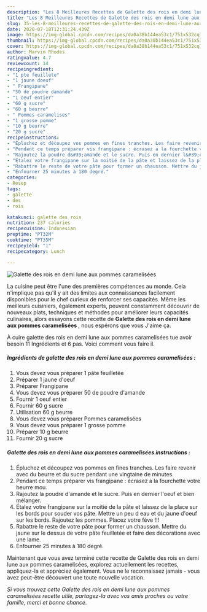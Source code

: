 ```yaml
---
description: "Les 8 Meilleures Recettes de Galette des rois en demi lune aux pommes caramelisées"
title: "Les 8 Meilleures Recettes de Galette des rois en demi lune aux pommes caramelisées"
slug: 35-les-8-meilleures-recettes-de-galette-des-rois-en-demi-lune-aux-pommes-caramelisees
date: 2020-07-18T12:31:24.439Z
image: https://img-global.cpcdn.com/recipes/da0a38b144ea53c1/751x532cq70/galette-des-rois-en-demi-lune-aux-pommes-caramelisees-photo-principale-de-la-recette.jpg
thumbnail: https://img-global.cpcdn.com/recipes/da0a38b144ea53c1/751x532cq70/galette-des-rois-en-demi-lune-aux-pommes-caramelisees-photo-principale-de-la-recette.jpg
cover: https://img-global.cpcdn.com/recipes/da0a38b144ea53c1/751x532cq70/galette-des-rois-en-demi-lune-aux-pommes-caramelisees-photo-principale-de-la-recette.jpg
author: Marvin Rhodes
ratingvalue: 4.7
reviewcount: 14
recipeingredient:
- "1 pte feuillete"
- "1 jaune doeuf"
- " Frangipane"
- "50 de poudre damande"
- "1 oeuf entier"
- "60 g sucre"
- "60 g beurre"
- " Pommes caramelises"
- "1 grosse pomme"
- "10 g beurre"
- "20 g sucre"
recipeinstructions:
- "Épluchez et découpez vos pommes en fines tranches. Les faire revenir avec du beurre et du sucre pendant une vingtaine de minutes."
- "Pendant ce temps préparer vis frangipane : écrasez a la fourchette votre beurre mou."
- "Rajoutez la poudre d&#39;amande et le sucre. Puis en dernier l&#39;oeuf et bien mélanger."
- "Étalez votre frangipane sur la moitié de la pâte et laissez de la place sur les bords pour souder vos pâte. Mettre un peu d eau et du jaune d&#39;oeuf sur les bords. Rajoutez les pommes. Placez votre fève !!!"
- "Rabattre le reste de votre pâte pour former un chausson. Mettre du jaune sur le dessus de votre pâte feuilletée et faire des décorations avec une lame."
- "Enfourner 25 minutes à 180 degré."
categories:
- Resep
tags:
- galette
- des
- rois

katakunci: galette des rois 
nutrition: 237 calories
recipecuisine: Indonesian
preptime: "PT32M"
cooktime: "PT35M"
recipeyield: "1"
recipecategory: Lunch

---
```



![Galette des rois en demi lune aux pommes caramelisées](https://img-global.cpcdn.com/recipes/da0a38b144ea53c1/751x532cq70/galette-des-rois-en-demi-lune-aux-pommes-caramelisees-photo-principale-de-la-recette.jpg)

La cuisine peut être l'une des premières compétences au monde. Cela n'implique pas qu'il y ait des limites aux connaissances facilement disponibles pour le chef curieux de renforcer ses capacités. Même les meilleurs cuisiniers, également experts, peuvent constamment découvrir de nouveaux plats, techniques et méthodes pour améliorer leurs capacités culinaires, alors essayons cette recette de <strong> Galette des rois en demi lune aux pommes caramelisées </strong>, nous espérons que vous J'aime ça.

<!--inarticleads1-->

À cuire galette des rois en demi lune aux pommes caramelisées tue avoir besoin 11 Ingrédients et 6 pas. Voici comment vous faire il.

##### Ingrédients de galette des rois en demi lune aux pommes caramelisées :

1. Vous devez vous préparer 1 pâte feuilletée
1. Préparer 1 jaune d&#39;oeuf
1. Préparer  Frangipane
1. Vous devez vous préparer 50 de poudre d&#39;amande
1. Fournir 1 oeuf entier
1. Fournir 60 g sucre
1. Utilisation 60 g beurre
1. Vous devez vous préparer  Pommes caramelisées
1. Vous devez vous préparer 1 grosse pomme
1. Préparer 10 g beurre
1. Fournir 20 g sucre




<!--inarticleads2-->

##### Galette des rois en demi lune aux pommes caramelisées instructions :

1. Épluchez et découpez vos pommes en fines tranches. Les faire revenir avec du beurre et du sucre pendant une vingtaine de minutes.
1. Pendant ce temps préparer vis frangipane : écrasez a la fourchette votre beurre mou.
1. Rajoutez la poudre d&#39;amande et le sucre. Puis en dernier l&#39;oeuf et bien mélanger.
1. Étalez votre frangipane sur la moitié de la pâte et laissez de la place sur les bords pour souder vos pâte. Mettre un peu d eau et du jaune d&#39;oeuf sur les bords. Rajoutez les pommes. Placez votre fève !!!
1. Rabattre le reste de votre pâte pour former un chausson. Mettre du jaune sur le dessus de votre pâte feuilletée et faire des décorations avec une lame.
1. Enfourner 25 minutes à 180 degré.




<!--inarticleads1-->

<p>
Maintenant que vous avez terminé cette recette de Galette des rois en demi lune aux pommes caramelisées, explorez actuellement les recettes, appliquez-la et appréciez également. Vous ne le reconnaissez jamais - vous avez peut-être découvert une toute nouvelle vocation.
</p>

<p>
<i>Si vous trouvez cette Galette des rois en demi lune aux pommes caramelisées recette utile, partagez-la avec vos amis proches ou votre famille, merci et bonne chance.</i>
</p>
